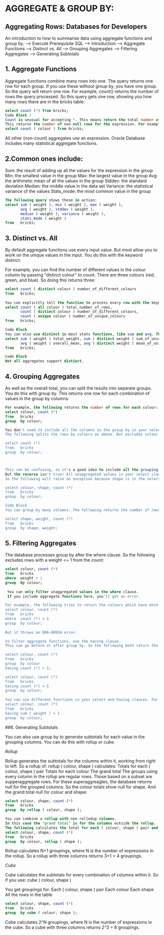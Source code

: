 # AGGREGATE & GROUP BY:

## Aggregating Rows: Databases for Developers
An introduction to how to summarise data using aggregate functions and group by.
 --> Execute Prerequisite SQL 
 --> Introduction
 --> Aggregate Functions
 --> Distinct vs. All
 --> Grouping Aggregates
 --> Filtering Aggregates
 --> Generating Subtotals

## 1. Aggregate Functions
Aggregate functions combine many rows into one. The query returns one row for each group. 
If you use these without group by, you have one group. So the query will return one row.
For example, count() returns the number of rows the query processed. 
So this query gets one row, showing you how many rows there are in the bricks table:
```sql
select count (*) from bricks;
Code Block 2
Count is unusual for accepting *. This means return the total number of rows. You can also pass an expression (column) to it. 
This returns the number of non-null rows for the expression. For example, the following shows you how many rows where colour is not null:
select count ( colour ) from bricks;
```
All other (non-count) aggregates use an expression. Oracle Database includes many statistical aggregate functions. 

## 2.Common ones include:

Sum: the result of adding up all the values for the expression in the group
Min: the smallest value in the group
Max: the largest value in the group
Avg: the arithmetic mean of all the values in the group
Stddev: the standard deviation
Median: the middle value in the data set
Variance: the statistical variance of the values
Stats_mode: the most common value in the group
```sql
The following query shows these in action:
select sum ( weight ), min ( weight ), max ( weight ), 
       avg ( weight ), stddev ( weight ),
       median ( weight ), variance ( weight ),
       stats_mode ( weight ) 
from   bricks;
```
## 3. Distinct vs. All
By default aggregate functions use every input value. But most allow you to work on the unique values in the input. You do this with the keyword distinct.

For example, you can find the number of different values in the colour column by passing "distinct colour" to count.
There are three colours (red, green, and blue). So doing this returns three:
```sql
select count ( distinct colour ) number_of_different_colours
from   bricks;
 
You can explicitly tell the function to process every row with the keyword all. You can also use unique as a synonym for distinct:
select count ( all colour ) total_number_of_rows, 
       count ( distinct colour ) number_of_different_colours, 
       count ( unique colour ) number_of_unique_colours
from   bricks;

Code Block 
You can also use distinct in most stats functions, like sum and avg. The brick table stores the weights 1, 1, 1, 2, 2, and 3. Which has the distinct values 1, 2, and 3. So the overall weight and mean are 10 and 1.66... respectively. But the distinct sum and weight are 6 and 2:
select sum ( weight ) total_weight, sum ( distinct weight ) sum_of_unique_weights, 
       avg ( weight ) overall_mean, avg ( distinct weight ) mean_of_unique_weights
from   bricks;

Code Block 
Not all aggregates support distinct.
```
## 4. Grouping Aggregates

As well as the overall total, you can split the results into separate groups. You do this with group by.
This returns one row for each combination of values in the group by columns.
```sql
For example, the following returns the number of rows for each colour:
select colour, count (*) 
from   bricks
group  by colour;

You don't need to include all the columns in the group by in your select clause.
The following splits the rows by colours as above. But excludes colour from the output:

select count (*) 
from   bricks
group  by colour;



This can be confusing, so it's a good idea to include all the grouping columns in your select.
But the reverse isn't true! All unaggregated values in your select clause must be in the group by.
So the following will raise an exception because shape is in the select, but not the group by:

select colour, shape, count (*) 
from   bricks
group  by colour;

Code Block
You can group by many columns. The following returns the number of rows for each shape and weight:

select shape, weight, count (*) 
from   bricks
group  by shape, weight;
 ```
## 5. Filtering Aggregates

The database processes group by after the where clause. So the following excludes rows with a weight <= 1 from the count:
```sql
select colour, count (*) 
from   bricks
where  weight > 1
group  by colour;
 
 You can only filter unaggregated values in the where clause.
 If you include aggregate functions here, you'll get an error.

For example, the following tries to return the colours which have more than one row:
select colour, count (*)
from   bricks
where  count (*) > 1
group  by colour;
 
But it throws an ORA-00934 error.

to filter aggregate functions, use the having clause.
This can go before or after group by. So the following both return the colours which have more than one row in bricks:

select colour, count (*)
from   bricks
group  by colour
having count (*) > 1;

select colour, count (*) 
from   bricks
having count (*) > 1
group  by colour;
 
You can use different functions in your select and having clauses. For example, the following finds the colours which have a total weight greater than 1. And returns how many rows there are for each of these colours:
select colour, count (*) 
from   bricks
having sum ( weight ) > 1
group  by colour;

```
##6. Generating Subtotals

You can also use group by to generate subtotals for each value in the grouping columns. You can do this with rollup or cube.

*_Rollup_*

Rollup generates the subtotals for the columns within it, working from right to left. So a rollup of:
rollup ( colour, shape )
calculates:
 Totals for each ( colour, shape ) pair
 Totals for each colour
 The grand total
The groups using every column in the rollup are regular rows. 
Those based on a subset are supperaggregate rows. 
For these superaggreagtes, the database returns null for the grouped columns. 
So the colour totals show null for shape. And the grand total null for colour and shape:

```sql
select colour, shape, count (*)
from   bricks
group  by rollup ( colour, shape );

You can combine a rollup with non-rolledup columns.
In this case the "grand total" is for the columns outside the rollup.
The following calculates the total for each ( colour, shape ) pair and the number of rows for each colour:
select colour, shape, count (*)
from   bricks
group  by colour, rollup ( shape );
```
Rollup calculates N+1 groupings, where N is the number of expressions in the rollup. So a rollup with three columns returns 3+1 = 4 groupings.


*_Cube_*

Cube calculates the subtotals for every combination of columns within it. So if you use:
cube ( colour, shape )

You get groupings for:
Each ( colour, shape ) pair
Each colour
Each shape
All the rows in the table
```sql
select colour, shape, count (*)
from   bricks
group  by cube ( colour, shape );
```
Cube calculates 2^N groupings, where N is the number of expressions in the cube. So a cube with three columns returns 2^3 = 8 groupings.


